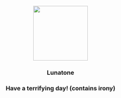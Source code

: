 <p align="center">
    <img src="https://raw.githubusercontent.com/PokeAPI/sprites/master/sprites/pokemon/337.png" width="150" height="150">
</p>
<h3 align="center"> <b>Lunatone</b></h3>
<h3 align="center">Have a terrifying day! (contains irony)</h3>
